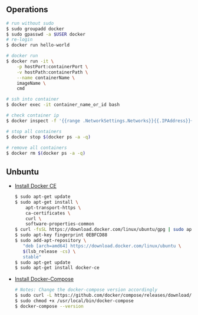 ## Operations

  ```bash
  # run without sudo
  $ sudo groupadd docker
  $ sudo gpasswd -a $USER docker
  # re-login
  $ docker run hello-world
  
  # docker run
  $ docker run -it \
      -p hostPort:containerPort \
      -v hostPath:containerPath \
      --name containerName \
      imageName \
      cmd
  
  # ssh into container
  $ docker exec -it container_name_or_id bash

  # check container ip
  $ docker inspect -f '{{range .NetworkSettings.Networks}}{{.IPAddress}}{{end}}' containerName|containerID`

  # stop all containers
  $ docker stop $(docker ps -a -q)
    
  # remove all containers
  $ docker rm $(docker ps -a -q)
  ```

## Unbuntu

- [Install Docker CE](https://docs.docker.com/install/linux/docker-ce/ubuntu/#install-using-the-repository)

  ```bash
  $ sudo apt-get update
  $ sudo apt-get install \
      apt-transport-https \
      ca-certificates \
      curl \
      software-properties-common
  $ curl -fsSL https://download.docker.com/linux/ubuntu/gpg | sudo apt-key add -
  $ sudo apt-key fingerprint 0EBFCD88
  $ sudo add-apt-repository \
     "deb [arch=amd64] https://download.docker.com/linux/ubuntu \
     $(lsb_release -cs) \
     stable"
  $ sudo apt-get update
  $ sudo apt-get install docker-ce
  ```

- [Install Docker-Compose](https://www.digitalocean.com/community/tutorials/how-to-install-docker-compose-on-ubuntu-16-04)

  ```bash
  # Notes: Change the docker-compose version accordingly
  $ sudo curl -L https://github.com/docker/compose/releases/download/1.21.0/docker-compose-$(uname -s)-$(uname -m) -o /usr/local/bin/docker-compose
  $ sudo chmod +x /usr/local/bin/docker-compose
  $ docker-compose --version
  ```
